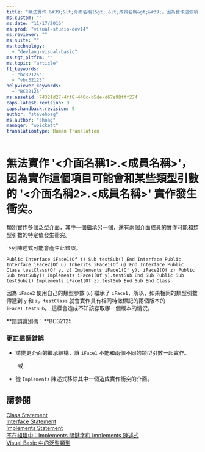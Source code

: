 ```yaml
---
title: "無法實作 &#39;&lt;介面名稱1&gt;.&lt;成員名稱&gt;&#39;，因為實作這個項目可能會和某些類型引數的 &#39;&lt;介面名稱2&gt;.&lt;成員名稱&gt;&#39; 實作發生衝突。 | Microsoft Docs"
ms.custom: ""
ms.date: "11/17/2016"
ms.prod: "visual-studio-dev14"
ms.reviewer: ""
ms.suite: ""
ms.technology: 
  - "devlang-visual-basic"
ms.tgt_pltfrm: ""
ms.topic: "article"
f1_keywords: 
  - "bc32125"
  - "vbc32125"
helpviewer_keywords: 
  - "BC32125"
ms.assetid: 74321d27-4ff8-440c-b5de-d67e98fff274
caps.latest.revision: 9
caps.handback.revision: 9
author: "stevehoag"
ms.author: "shoag"
manager: "wpickett"
translationtype: Human Translation
---
```

# 無法實作 &#39;&lt;介面名稱1&gt;.&lt;成員名稱&gt;&#39;，因為實作這個項目可能會和某些類型引數的 &#39;&lt;介面名稱2&gt;.&lt;成員名稱&gt;&#39; 實作發生衝突。
類別實作多個泛型介面，其中一個繼承另一個，還有兩個介面成員的實作可能和類型引數的特定值發生衝突。  
  
 下列陳述式可能會產生此錯誤。  
  
```  
Public Interface iFace1(Of t) Sub testSub() End Interface Public Interface iFace2(Of u) Inherits iFace1(Of u) End Interface Public Class testClass(Of y, z) Implements iFace1(Of y), iFace2(Of z) Public Sub testSuby() Implements iFace1(Of y).testSub End Sub Public Sub testSubz() Implements iFace1(Of z).testSub End Sub End Class  
```  
  
 因為 `iFace2` 使用自己的類型參數 \(`u`\) 繼承了 `iFace1`，所以，如果相同的類型引數傳遞到 `y` 和 `z`，`testClass` 就會實作具有相同特徵標記的兩個版本的 `iFace1.testSub`。 這樣會造成不知該存取哪一個版本的情況。  
  
 **錯誤識別碼：**BC32125  
  
### 更正這個錯誤  
  
-   請變更介面的繼承結構，讓 `iFace1` 不能和兩個不同的類型引數一起實作。  
  
     \-或\-  
  
-   從 `Implements` 陳述式移除其中一個造成實作衝突的介面。  
  
## 請參閱  
 [Class Statement](../../visual-basic/language-reference/statements/class-statement.md)   
 [Interface Statement](../../visual-basic/language-reference/statements/interface-statement.md)   
 [Implements Statement](../../visual-basic/language-reference/statements/implements-statement.md)   
 [不在組建中：Implements 關鍵字和 Implements 陳述式](http://msdn.microsoft.com/zh-tw/b96560f7-6413-480f-a1e2-f80253bab5be)   
 [Visual Basic 中的泛型類型](../../visual-basic/programming-guide/language-features/data-types/generic-types.md)